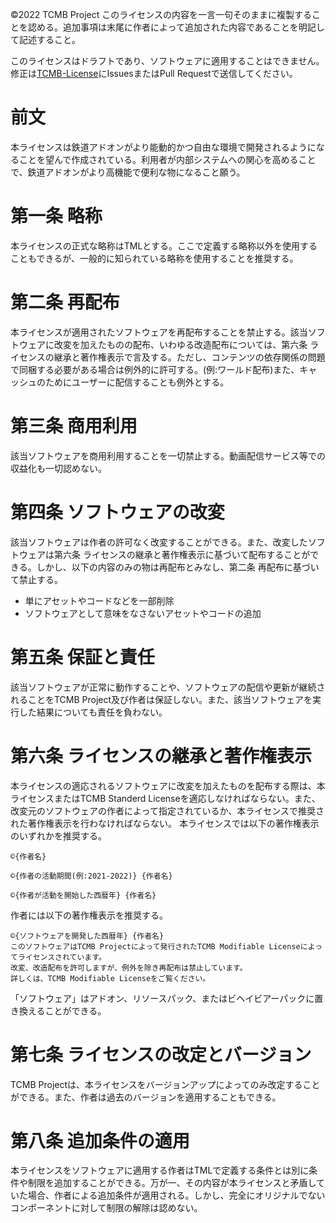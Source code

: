 ©2022 TCMB Project
このライセンスの内容を一言一句そのままに複製することを認める。追加事項は末尾に作者によって追加された内容であることを明記して記述すること。

このライセンスはドラフトであり、ソフトウェアに適用することはできません。修正は[TCMB-License](https://github.com/TCMB-Project/TCMB-License)にIssuesまたはPull Requestで送信してください。
# 前文
本ライセンスは鉄道アドオンがより能動的かつ自由な環境で開発されるようになることを望んで作成されている。利用者が内部システムへの関心を高めることで、鉄道アドオンがより高機能で便利な物になること願う。
# 第一条 略称
本ライセンスの正式な略称はTMLとする。ここで定義する略称以外を使用することもできるが、一般的に知られている略称を使用することを推奨する。
# 第二条 再配布
本ライセンスが適用されたソフトウェアを再配布することを禁止する。該当ソフトウェアに改変を加えたものの配布、いわゆる改造配布については、第六条 ライセンスの継承と著作権表示で言及する。ただし、コンテンツの依存関係の問題で同梱する必要がある場合は例外的に許可する。(例:ワールド配布)また、キャッシュのためにユーザーに配信することも例外とする。
# 第三条 商用利用
該当ソフトウェアを商用利用することを一切禁止する。動画配信サービス等での収益化も一切認めない。
# 第四条 ソフトウェアの改変
該当ソフトウェアは作者の許可なく改変することができる。また、改変したソフトウェアは第六条 ライセンスの継承と著作権表示に基づいて配布することができる。しかし、以下の内容のみの物は再配布とみなし、第二条 再配布に基づいて禁止する。
- 単にアセットやコードなどを一部削除
- ソフトウェアとして意味をなさないアセットやコードの追加
# 第五条 保証と責任
該当ソフトウェアが正常に動作することや、ソフトウェアの配信や更新が継続されることをTCMB Project及び作者は保証しない。また、該当ソフトウェアを実行した結果についても責任を負わない。
# 第六条 ライセンスの継承と著作権表示
本ライセンスの適応されるソフトウェアに改変を加えたものを配布する際は、本ライセンスまたはTCMB Standerd Licenseを適応しなければならない。また、改変元のソフトウェアの作者によって指定されているか、本ライセンスで推奨された著作権表示を行わなければならない。
本ライセンスでは以下の著作権表示のいずれかを推奨する。
```
©{作者名}
```
```
©{作者の活動期間(例:2021-2022)} {作者名} 
```
```
©{作者が活動を開始した西暦年} {作者名}
```
作者には以下の著作権表示を推奨する。
```
©{ソフトウェアを開発した西暦年} {作者名}
このソフトウェアはTCMB Projectによって発行されたTCMB Modifiable Licenseによってライセンスされています。
改変、改造配布を許可しますが、例外を除き再配布は禁止しています。
詳しくは、TCMB Modifiable Licenseをご覧ください。
```
「ソフトウェア」はアドオン、リソースパック、またはビヘイビアーパックに置き換えることができる。
# 第七条 ライセンスの改定とバージョン
TCMB Projectは、本ライセンスをバージョンアップによってのみ改定することができる。また、作者は過去のバージョンを適用することもできる。
# 第八条 追加条件の適用
本ライセンスをソフトウェアに適用する作者はTMLで定義する条件とは別に条件や制限を追加することができる。万が一、その内容が本ライセンスと矛盾していた場合、作者による追加条件が適用される。しかし、完全にオリジナルでないコンポーネントに対して制限の解除は認めない。
